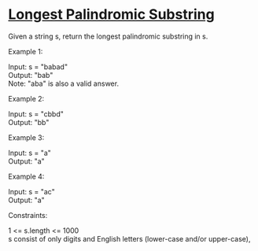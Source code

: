 # <a href="https://leetcode.com/problems/longest-palindromic-substring/">Longest Palindromic Substring</a>
Given a string s, return the longest palindromic substring in s.

 

Example 1:

Input: s = "babad" <br>
Output: "bab" <br>
Note: "aba" is also a valid answer. <br>

Example 2:

Input: s = "cbbd" <br>
Output: "bb" <br>

Example 3: 

Input: s = "a" <br>
Output: "a" <br>

Example 4:

Input: s = "ac" <br>
Output: "a" <br>
 

Constraints: <br>

1 <= s.length <= 1000 <br>
s consist of only digits and English letters (lower-case and/or upper-case), <br>
